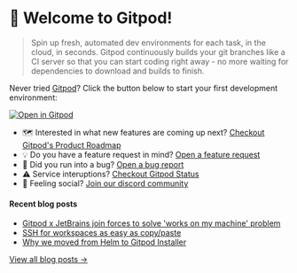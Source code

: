 # 👋 Welcome to Gitpod!

> Spin up fresh, automated dev environments for each task, in the cloud, in seconds. Gitpod continuously builds your git branches like a CI server so that you can start coding right away - no more waiting for dependencies to download and builds to finish.

Never tried [Gitpod](https://www.gitpod.io/)? Click the button below to start your first development environment:

[![Open in Gitpod](https://gitpod.io/button/open-in-gitpod.svg)](https://gitpod.new)

* 🗺️ Interested in what new features are coming up next? [Checkout Gitpod's Product Roadmap](https://github.com/orgs/gitpod-io/projects/27)
* 💡 Do you have a feature request in mind? [Open a feature request](https://github.com/gitpod-io/gitpod/issues/new?assignees=&labels=&template=feature_request.md&title=)
* 🐛 Did you run into a bug? [Open a bug report](https://github.com/gitpod-io/gitpod/issues/new?assignees=&labels=bug&template=bug_report.yml)
* ⚠️ Service interuptions? [Checkout Gitpod Status](https://gitpodstatus.com/)
* 🦩 Feeling social? [Join our discord community](https://www.gitpod.io/chat)

#### Recent blog posts

- [Gitpod x JetBrains join forces to solve 'works on my machine' problem](https://www.gitpod.io/blog/gitpod-jetbrains)
- [SSH for workspaces as easy as copy/paste](https://www.gitpod.io/blog/copy-paste-ssh-workspace-access)
- [Why we moved from Helm to Gitpod Installer](https://www.gitpod.io/blog/gitpod-installer)

[View all blog posts &rarr;](https://www.gitpod.io/blog)
